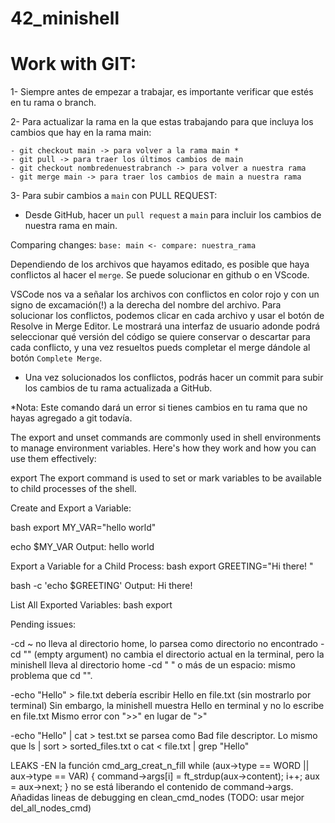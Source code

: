 # 42_minishell

# Work with GIT:
1- Siempre antes de empezar a trabajar, es importante verificar que estés en tu rama o branch.

2- Para actualizar la rama en la que estas trabajando para que incluya los cambios que hay en la rama main:

```
- git checkout main -> para volver a la rama main *
- git pull -> para traer los últimos cambios de main
- git checkout nombredenuestrabranch -> para volver a nuestra rama
- git merge main -> para traer los cambios de main a nuestra rama
```

3- Para subir cambios a `main` con PULL REQUEST:

- Desde GitHub, hacer un `pull request` a `main` para incluir los cambios de nuestra rama en main.

Comparing changes: `base: main <- compare: nuestra_rama`

Dependiendo de los archivos que hayamos editado, es posible que haya conflictos al hacer el `merge`. Se puede solucionar en github o en VScode.

VSCode nos va a señalar los archivos con conflictos en color rojo y con un signo de excamación(!) a la derecha del nombre del archivo. Para solucionar los conflictos, podemos clicar en cada archivo y usar el botón de Resolve in Merge Editor. Le mostrará una interfaz de usuario adonde podrá seleccionar qué versión del código se quiere conservar o descartar para cada conflicto, y una vez resueltos pueds completar el merge dándole al botón `Complete Merge`.

- Una vez solucionados los conflictos, podrás hacer un commit para subir los cambios de tu rama actualizada a GitHub.

*Nota: Este comando dará un error si tienes cambios en tu rama que no hayas agregado a git todavía.





The export and unset commands are commonly used in shell environments to manage environment variables. Here's how they work and how you can use them effectively:

export
The export command is used to set or mark variables to be available to child processes of the shell.

Create and Export a Variable:

bash
export MY_VAR="hello world"

echo $MY_VAR
Output:
hello world

Export a Variable for a Child Process:
bash
export GREETING="Hi there! "

bash -c 'echo $GREETING'
Output:
Hi there!

List All Exported Variables:
bash
export

Pending issues:



-cd ~ no lleva al directorio home, lo parsea como directorio no encontrado
-cd "" (empty argument) no cambia el directorio actual en la terminal, pero la minishell lleva al directorio home
-cd " " o más de un espacio: mismo problema que cd "".


-echo "Hello" > file.txt  debería escribir Hello en file.txt (sin mostrarlo por terminal)
Sin embargo, la minishell muestra Hello en terminal y no lo escribe en file.txt
Mismo error con ">>" en lugar de ">"

-echo "Hello" | cat > test.txt se parsea como Bad file descriptor. Lo mismo que ls | sort > sorted_files.txt o cat < file.txt | grep "Hello" 

LEAKS
-EN la función cmd_arg_creat_n_fill
	while (aux->type == WORD || aux->type == VAR)
	{
		command->args[i] = ft_strdup(aux->content);
		i++;
		aux = aux->next;
	}
no se está liberando el contenido de command->args. Añadidas lineas de debugging en clean_cmd_nodes (TODO: usar mejor del_all_nodes_cmd)